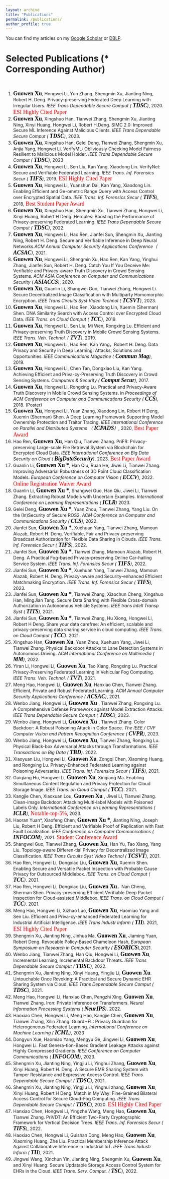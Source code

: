 ```yaml
---
layout: archive
title: "Publications"
permalink: /publications/
author_profile: true
---
```



You can find my articles on my [Google Scholar](https://scholar.google.com.hk/citations?user=MDKdG80AAAAJ&hl=zh-CN) or [DBLP](https://dblp.org/pid/87/10142.html).

**Selected Publications** (\* Corresponding Author) 
======
&nbsp;&nbsp;&nbsp;&nbsp;&nbsp;&nbsp;&nbsp;&nbsp;


 
1. **<font face="Times New Roman" color=black size=4> Guowen Xu</font>**, Hongwei Li, Yun Zhang, Shengmin Xu, Jianting Ning, Robert H. Deng. Privacy-preserving Federated Deep Learning with Irregular Users. *IEEE Trans Dependable Secure Comput (**<font face="Times New Roman" color=black size=4> TDSC</font>**)*, 2020. <font face="Times New Roman" color=red size=4> ESI Highly Cited Paper</font>
2. **<font face="Times New Roman" color=black size=4> Guowen Xu</font>**, Xingshuo Han, Tianwei Zhang, Shengmin Xu, Jianting Ning, Xinyi Huang, Hongwei Li, Robert H.Deng. SIMC 2.0: Improved Secure ML Inference Against Malicious Clients. *IEEE Trans Dependable Secure Comput (**<font face="Times New Roman" color=black size=4> TDSC</font>**)*, 2023.  
3. **<font face="Times New Roman" color=black size=4> Guowen Xu</font>**, Xingshuo Han, Gelei Deng, Tianwei Zhang, Shengmin Xu,  Anjia Yang, Hongwei Li. VerifyML: Obliviously Checking Model Fairness Resilient to Malicious Model Holder. *IEEE Trans Dependable Secure Comput (**<font face="Times New Roman" color=black size=4> TDSC</font>**)*, 2023
4. **<font face="Times New Roman" color=black size=4> Guowen Xu</font>**, Hongwei Li, Sen Liu, Kan Yang, Xiaodong Lin. VerifyNet: Secure and Verifiable Federated Learning. *IEEE Trans. Inf. Forensics Secur (**<font face="Times New Roman" color=black size=4> TIFS</font>**)*, 2019. <font face="Times New Roman" color=red size=4> ESI Highly Cited Paper</font>
5. **<font face="Times New Roman" color=black size=4> Guowen Xu</font>**, Hongwei Li, Yuanshun Dai, Kan Yang, Xiaodong Lin. Enabling Efficient and Ge-ometric Range Query with Access Control over Encrypted Spatial Data. *IEEE Trans. Inf. Forensics Secur (**<font face="Times New Roman" color=black size=4> TIFS</font>**)*,  2018, <font face="Times New Roman" color=red size=4> Best Student Paper Award</font>
6. **<font face="Times New Roman" color=black size=4> Guowen Xu</font>**, Xingshuo Han, Shengmin Xu, Tianwei Zhang, Hongwei Li, Xinyi Huang, Robert H Deng. Hercules: Boosting the Performance of Privacy-preserving Federated Learning. *IEEE Trans Dependable Secure Comput (**<font face="Times New Roman" color=black size=4> TDSC</font>**)*, 2022.
7. **<font face="Times New Roman" color=black size=4> Guowen Xu</font>**, Hongwei Li, Hao Ren, Jianfei Sun, Shengmin Xu, Jianting Ning, Robert H. Deng. Secure and Verifiable Inference in Deep Neural Networks.*ACM Annual Computer Security Applications Conference（**<font face="Times New Roman" color=black size=4> ACSAC</font>**)*, 2021. 
8. **<font face="Times New Roman" color=black size=4> Guowen Xu</font>**, Hongwei Li, Shengmin Xu, Hao Ren, Kan Yang, Yinghui Zhang, Jianfei Sun, Robert H. Deng. Catch You If You Deceive Me: Verifiable and Privacy-aware Truth Discovery in Crowd Sensing Systems. *ACM ASIA Conference on Computer and Communications Security (**<font face="Times New Roman" color=black size=4> ASIACCS</font>**)*, 2020.
9. **<font face="Times New Roman" color=black size=4> Guowen Xu</font>**, Guanlin Li, Shangwei Guo, Tianwei Zhang, Hongwei Li. Secure Decentralized Image Classification with Multiparty Homomorphic Encryption. *IEEE Trans Circuits Syst Video Technol (**<font face="Times New Roman" color=black size=4> TCSVT</font>**)*, 2023.
10. **<font face="Times New Roman" color=black size=4> Guowen Xu</font>**, Hongwei Li, Hao Ren, Xiaodong Lin, Xuemin (Sherman) Shen. DNA Similarity Search with Access Control over Encrypted Cloud Data. *IEEE Trans. on Cloud Comput (**<font face="Times New Roman" color=black size=4> TCC</font>**)*, 2019. 
11. **<font face="Times New Roman" color=black size=4> Guowen Xu</font>**, Hongwei Li, Sen Liu, Mi Wen, Rongxing Lu. Efficient and Privacy-preserving Truth Discovery in Mobile Crowd Sensing Systems. *IEEE Trans. Veh. Technol. (**<font face="Times New Roman" color=black size=4> TVT</font>**)*, 2019.
12. **<font face="Times New Roman" color=black size=4> Guowen Xu</font>**, Hongwei Li, Hao Ren, Kan Yang，Robert H. Deng. Data Privacy and Security in Deep Learning: Attacks, Solutions and Opportunities. *IEEE Communications Magazine (**<font face="Times New Roman" color=black size=4> Commun Mag</font>**)*, 2019.  
13. **<font face="Times New Roman" color=black size=4> Guowen Xu</font>**, Hongwei Li, Chen Tan, Dongxiao Liu, Kan Yang. Achieving Efficient and Priva-cy-Preserving Truth Discovery in Crowd Sensing Systems. *Computers & Security (**<font face="Times New Roman" color=black size=4> Comput Secur</font>**)*, 2017.
14. **<font face="Times New Roman" color=black size=4> Guowen Xu</font>**, Hongwei Li, Rongxing Lu. Practical and Privacy-Aware Truth Discovery in Mobile Crowd Sensing Systems. in *Proceedings of ACM  Conference on Computer and Communications Security ( **<font face="Times New Roman" color=black size=4> CCS</font>**)*, 2018. (Poster)
15. **<font face="Times New Roman" color=black size=4> Guowen Xu</font>**, Hongwei Li, Yuan Zhang, Xiaodong Lin, Robert H Deng, Xuemin (Sherman) Shen. A Deep Learning Framework Supporting Model Ownership Protection and Traitor Tracing. *IEEE International Conference on Parallel and Distributed Systems （ **<font face="Times New Roman" color=black size=4> ICPADS</font>**）*, 2020, <font face="Times New Roman" color=red size=4> Best Paper Award</font>
16. Hao Ren, **<font face="Times New Roman" color=black size=4> Guowen Xu</font>**, Han Qiu, Tianwei Zhang. PriFR: Privacy-preserving Large-scale File Retrieval System via Blockchain for Encrypted Cloud Data. *IEEE International Conference on Big Data Security on Cloud ( **<font face="Times New Roman" color=black size=4> BigDataSecurity</font>**)*, 2023. <font face="Times New Roman" color=red size=4> Best Paper Award</font>
17. Guanlin Li, **<font face="Times New Roman" color=black size=4> Guowen Xu *</font>**, Han Qiu, Ruan He, Jiwei Li,  Tianwei Zhang. Improving Adversarial Robustness of 3D Point Cloud Classification Models.  *European Conference on Computer Vision ( **<font face="Times New Roman" color=black size=4>ECCV</font>**)*, 2022. <font face="Times New Roman" color=red size=4>  Online Registration Waiver Award</font>
18. Guanlin Li, **<font face="Times New Roman" color=black size=4> Guowen Xu *</font>**, Shangwei Guo, Han Qiu, Jiwei Li, Tianwei Zhang. Extracting Robust Models with Uncertain Examples. *International Conference on Learning Representations  ( **<font face="Times New Roman" color=black size=4> ICLR</font>**)* 2023.
19. Gelei Deng, **<font face="Times New Roman" color=black size=4> Guowen Xu *</font>**, Yuan Zhou, Tianwei Zhang, Yang Liu. On the (In)Security of Secure ROS2. *ACM  Conference on Computer and Communications Security ( **<font face="Times New Roman" color=black size=4> CCS</font>**)*, 2022.
20. Jianfei Sun, **<font face="Times New Roman" color=black size=4> Guowen Xu *</font>**, Xuehuan Yang, Tianwei Zhang, Mamoun Alazab, Robert H. Deng. Verifiable, Fair and Privacy-preserving Broadcast Authorization for Flexible Data Sharing in Clouds. *IEEE Trans. Inf. Forensics Secur (**<font face="Times New Roman" color=black size=4> TIFS</font>**)*, 2022.
21. Jianfei Sun, **<font face="Times New Roman" color=black size=4> Guowen Xu *</font>**, Tianwei Zhang, Mamoun Alazab, Robert H. Deng. A Practical Fog-based Privacy-preserving Online Car-hailing Service System. *IEEE Trans. Inf. Forensics Secur (**<font face="Times New Roman" color=black size=4> TIFS</font>**)*, 2022.
22. Jianfei Sun, **<font face="Times New Roman" color=black size=4> Guowen Xu *</font>**, Xuehuan Yang, Tianwei Zhang, Mamoun Alazab, Robert H. Deng. Privacy-aware and Security-enhanced Efficient Matchmaking Encryption. *IEEE Trans. Inf. Forensics Secur (**<font face="Times New Roman" color=black size=4> TIFS</font>**)*, 2023.
23. Jianfei Sun,  **<font face="Times New Roman" color=black size=4> Guowen Xu *</font>**, Tianwei Zhang, Xiaochun Cheng, Xingshuo Han, MingJian Tang. Secure Data Sharing with Flexible Cross-domain Authorization in Autonomous Vehicle Systems. *IEEE trans Intell Transp Syst ( **<font face="Times New Roman" color=black size=4> TITS</font>**)*, 2021.
24. Jianfei Sun,  **<font face="Times New Roman" color=black size=4> Guowen Xu *</font>**, Tianwei Zhang, Hu Xiong, Hongwei Li, Robert H Deng. Share your data carefree: An efficient, scalable and privacy-preserving data sharing service in cloud computing. *IEEE Trans. on Cloud Comput ( **<font face="Times New Roman" color=black size=4> TCC</font>**)*. 2021.
25. Xingshuo Han, **<font face="Times New Roman" color=black size=4> Guowen Xu</font>**, Yuan Zhou, Xuehuan Yang, Jiwei Li, Tianwei Zhang. Physical Backdoor Attacks to Lane Detection Systems in Autonomous Driving.  *ACM International Conference on Multimedia ( **<font face="Times New Roman" color=black size=4> MM</font>**)*, 2022.
26. Yiran Li, Hongwei Li,  **<font face="Times New Roman" color=black size=4> Guowen Xu</font>**, Tao Xiang, Rongxing Lu. Practical Privacy-Preserving Federated Learning in Vehicular Fog Computing. *IEEE Trans. Veh. Technol. ( **<font face="Times New Roman" color=black size=4> TVT</font>**)*, 2021.
27. Meng Hao, Hongwei Li, **<font face="Times New Roman" color=black size=4> Guowen Xu</font>**, Hanxiao Chen, Tianwei Zhang. Efficient, Private and Robust Federated Learning.  *ACM Annual Computer Security Applications Conference ( **<font face="Times New Roman" color=black size=4> ACSAC</font>**)*, 2021.
28. Wenbo Jiang, Hongwei Li, **<font face="Times New Roman" color=black size=4> Guowen Xu </font>**, Tianwei Zhang, Rongxing Lu. A Comprehensive Defense Framework against Model Extraction Attacks. *IEEE Trans Dependable Secure Comput (**<font face="Times New Roman" color=black size=4> TDSC</font>**)*, 2023.
29. Wenbo Jiang, Hongwei Li, **<font face="Times New Roman" color=black size=4> Guowen Xu </font>**, Tianwei Zhang. Color Backdoor: A Robust Poisoning Attack in Color Space. *The IEEE / CVF Computer Vision and Pattern Recognition Conference ( **<font face="Times New Roman" color=black size=4> CVPR</font>**)*, 2023.
30. Wenbo Jiang, Hongwei Li, **<font face="Times New Roman" color=black size=4> Guowen Xu</font>**, Tianwei Zhang, Rongxing Lu. Physical Black-box Adversarial Attacks through Transformations. *IEEE Transactions on Big Data ( **<font face="Times New Roman" color=black size=4> TBD</font>**)*. 2022.
31. Xiaoyuan Liu, Hongwei Li, **<font face="Times New Roman" color=black size=4> Guowen Xu</font>**, Zongqi Chen, Xiaoming Huang, and Rongxing Lu. Privacy-Enhanced Federated Learning against Poisoning Adversaries. *IEEE Trans. Inf. Forensics Secur (**<font face="Times New Roman" color=black size=4> TIFS</font>**)*, 2021.
32. Guiqiang Hu, Hongwei Li, **<font face="Times New Roman" color=black size=4> Guowen Xu</font>**, Xinqiang Ma. Enabling Simultaneous Content Regulation and Privacy Protection for Cloud Storage Image. *IEEE Trans. on Cloud Comput ( **<font face="Times New Roman" color=black size=4> TCC</font>**)*. 2021.
33. Kangjie Chen, Xiaoxuan Lou, **<font face="Times New Roman" color=black size=4> Guowen Xu </font>**, Jiwei Li, Tianwei Zhang. Clean-image Backdoor: Attacking Multi-label Models with Poisoned Labels Only. *International Conference on Learning Representations (**<font face="Times New Roman" color=black size=4> ICLR</font>**)*, <font face="Times New Roman" color=red size=4> Notable-top-5%</font>, 2023.
34. Haoran Yuan\*, Xiaofeng Chen, **<font face="Times New Roman" color=black size=4> Guowen Xu *</font>**, Jianting Ning, Joseph Liu, Robert H Deng.  Efficient and Verifiable Proof of Replication with Fast Fault Localization.  *IEEE Conference on Computer Communications ( **<font face="Times New Roman" color=black size=4> INFOCOM</font>**)*, 2021. <font face="Times New Roman" color=red size=4>  Student Conference Award</font>
35. Shangwei Guo, Tianwei Zhang, **<font face="Times New Roman" color=black size=4> Guowen Xu</font>**, Han Yu, Tao Xiang, Yang Liu. Topology-aware Differen-tial Privacy for Decentralized Image Classification. *IEEE Trans Circuits Syst Video Technol ( **<font face="Times New Roman" color=black size=4> TCSVT</font>**)*, 2021.
36. Hao Ren, Hongwei Li, Dongxiao Liu,  **<font face="Times New Roman" color=black size=4> Guowen Xu</font>**, Xuemin Shen. Enabling Secure and Versatile Packet Inspection with Probable Cause Privacy for Outsourced Middlebox. *IEEE Trans. on Cloud Comput ( **<font face="Times New Roman" color=black size=4> TCC</font>**)*. 2021. 
37. Hao Ren, Hongwei Li, Dongxiao Liu,  **<font face="Times New Roman" color=black size=4> Guowen Xu</font>**，Nan Cheng, Sherman Shen. Privacy-preserving Efficient Verifiable Deep Packet Inspection for Cloud-assisted Middlebox.  *IEEE Trans. on Cloud Comput ( **<font face="Times New Roman" color=black size=4> TCC</font>**)*. 2021.  
38. Meng Hao, Hongwei Li, Xizhao Luo, **<font face="Times New Roman" color=black size=4> Guowen Xu</font>**, Haomiao Yang and Sen Liu. Efficient and Priva-cy-enhanced Federated Learning for Industrial Artificial Intelligence. *IEEE Trans Industr Inform ( **<font face="Times New Roman" color=black size=4> TII</font>**)*. 2021, <font face="Times New Roman" color=red size=4> ESI Highly Cited Paper</font> 
39. Shengmin Xu, Jianting Ning, Jinhua Ma, **<font face="Times New Roman" color=black size=4> Guowen Xu</font>**, Jiaming Yuan, Robert Deng. Revocable Policy-Based Chameleon Hash,  *European Symposium on Research in Computer Security ( **<font face="Times New Roman" color=black size=4> ESORICS</font>**)*,2021. 
40. Wenbo Jiang, Tianwei Zhang, Han Qiu, Hongwei Li, **<font face="Times New Roman" color=black size=4> Guowen Xu</font>**, Incremental Learning, Incremental Backdoor Threats. *IEEE Trans Dependable Secure Comput ( **<font face="Times New Roman" color=black size=4> TDSC</font>**)*, 2022.
41. Shengmin Xu, Jianting Ning, Xinyi Huang, Yingjiu Li, **<font face="Times New Roman" color=black size=4> Guowen Xu</font>**. Untouchable Once Revoking: A Practical and Secure Dynamic EHR Sharing System via Cloud. *IEEE Trans Dependable Secure Comput (**<font face="Times New Roman" color=black size=4> TDSC</font>**)*, 2021.
42. Meng Hao, Hongwei Li, Hanxiao Chen, Pengzhi Xing, **<font face="Times New Roman" color=black size=4> Guowen Xu</font>**, Tianwei Zhang. Iron: Private Inference on Transformers.  *Neural Information Processing Systems ( **<font face="Times New Roman" color=black size=4> NeurIPS</font>**)*. 2022.
43. Haoxiao Chen, Hongwei Li, Meng Hao, Kangjie Chen, **<font face="Times New Roman" color=black size=4> Guowen Xu</font>**, Tianwei Zhang, Xilin Zhang. GuardHFL: Privacy Guardian for Heterogeneous Federated Learning. *International Conference on Machine Learning ( **<font face="Times New Roman" color=black size=4> ICML</font>**)*, 2023
44. Dongyun Xue, Haomiao Yang, Mengyu Ge, Jingwei Li, **<font face="Times New Roman" color=black size=4> Guowen Xu</font>**, Hongwei Li. Fast Genera-tion-Based Gradient Leakage Attacks against Highly Compressed Gradients.  *IEEE Conference on Computer Communications ( **<font face="Times New Roman" color=black size=4> INFOCOM</font>**)*, 2023.
45. Shengmin Xu, Jianting Ning, Yingjiu Li, Yinghui Zhang, **<font face="Times New Roman" color=black size=4> Guowen Xu</font>**, Xinyi Huang, Robert H. Deng. A Secure EMR Sharing System with Tamper Resistance and Expressive Access Control. *IEEE Trans Dependable Secure Comput (**<font face="Times New Roman" color=black size=4> TDSC</font>**)*, 2021. 
46. Shengmin Xu, Jianting Ning, Yingjiu Li, Yinghui zhang, **<font face="Times New Roman" color=black size=4> Guowen Xu</font>**, Xinyi Huang, Robert H Deng. Match in My Way: Fine-Grained Bilateral Access Control for Secure Cloud-Fog Computing. *IEEE Trans Dependable Secure Comput (**<font face="Times New Roman" color=black size=4> TDSC</font>**)*, 2020. <font face="Times New Roman" color=red size=4> ESI Highly Cited Paper</font> 
47. Hanxiao Chen, Hongwei Li, Yingzhe Wang, Meng Hao,  **<font face="Times New Roman" color=black size=4> Guowen Xu</font>**, Tianwei Zhang. PriVDT: An Efficient Two-Party Cryptographic Framework for Vertical Decision Trees. *IEEE Trans. Inf. Forensics Secur (**<font face="Times New Roman" color=black size=4> TIFS</font>**)*, 2022.
48. Haoxiao Chen, Hongwei Li, Guishan Dong, Meng Hao, **<font face="Times New Roman" color=black size=4> Guowen Xu</font>**, Xiaoming Huang, Zhe Liu. Practical Membership Inference Attack Against Collaborative Inference in Industrial IoT. *IEEE Trans Industr Inform ( **<font face="Times New Roman" color=black size=4> TII</font>**)*, 2021.
49. Jingwei Wang, Xinchun Yin, Jianting Ning, Shengmin Xu, **<font face="Times New Roman" color=black size=4> Guowen Xu</font>**, and Xinyi Huang. Secure Updatable Storage Access Control System for EHRs in the Cloud. *IEEE Trans. Serv. Comput. ( **<font face="Times New Roman" color=black size=4> TSC</font>**)*, 2022.  


  
 















